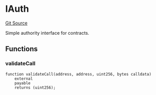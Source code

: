 # IAuth
[Git Source](https://github.com/NaniDAO/accounts/blob/9816e093f3a0f1ad1a51334704e0815733ea9e74/src/ownership/Keys.sol)

Simple authority interface for contracts.


## Functions
### validateCall


```solidity
function validateCall(address, address, uint256, bytes calldata)
    external
    payable
    returns (uint256);
```

